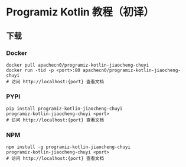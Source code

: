# Programiz Kotlin 教程（初译）

## 下载

### Docker

```
docker pull apachecn0/programiz-kotlin-jiaocheng-chuyi
docker run -tid -p <port>:80 apachecn0/programiz-kotlin-jiaocheng-chuyi
# 访问 http://localhost:{port} 查看文档
```

### PYPI

```
pip install programiz-kotlin-jiaocheng-chuyi
programiz-kotlin-jiaocheng-chuyi <port>
# 访问 http://localhost:{port} 查看文档
```

### NPM

```
npm install -g programiz-kotlin-jiaocheng-chuyi
programiz-kotlin-jiaocheng-chuyi <port>
# 访问 http://localhost:{port} 查看文档
```